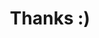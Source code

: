 ---
layout: page
title: Thanks :)
permalink: /thanks/
description: Write here the custom description
---
